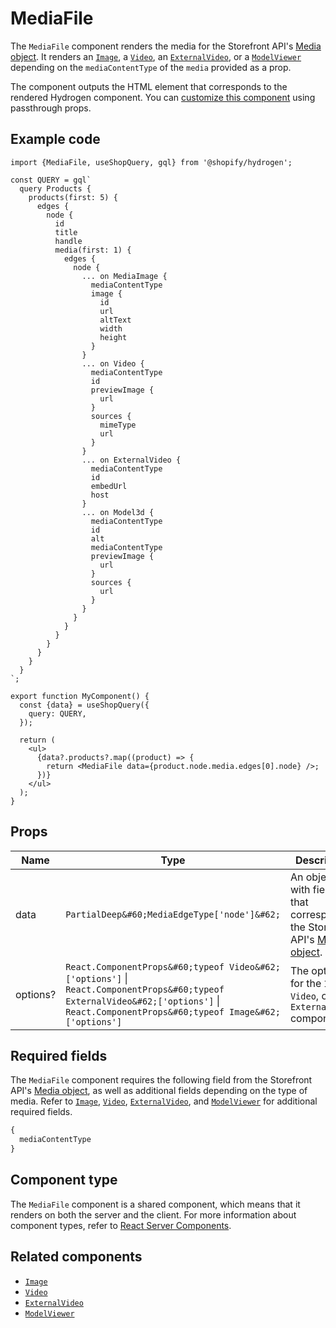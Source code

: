 # MediaFile


The `MediaFile` component renders the media for the Storefront API's
[Media object](https://shopify.dev/api/storefront/reference/products/media). It renders an [`Image`](/docs/components/primitive/image.md), a
[`Video`](/docs/components/primitive/video.md), an [`ExternalVideo`](/docs/components/primitive/externalvideo.md), or a [`ModelViewer`](/docs/components/primitive/modelviewer.md) depending on the `mediaContentType` of the
`media` provided as a prop.

The component outputs the HTML element that corresponds to the rendered Hydrogen component. You can [customize this component](/docs/components#customizing-hydrogen-components) using passthrough props.

## Example code

```tsx
import {MediaFile, useShopQuery, gql} from '@shopify/hydrogen';

const QUERY = gql`
  query Products {
    products(first: 5) {
      edges {
        node {
          id
          title
          handle
          media(first: 1) {
            edges {
              node {
                ... on MediaImage {
                  mediaContentType
                  image {
                    id
                    url
                    altText
                    width
                    height
                  }
                }
                ... on Video {
                  mediaContentType
                  id
                  previewImage {
                    url
                  }
                  sources {
                    mimeType
                    url
                  }
                }
                ... on ExternalVideo {
                  mediaContentType
                  id
                  embedUrl
                  host
                }
                ... on Model3d {
                  mediaContentType
                  id
                  alt
                  mediaContentType
                  previewImage {
                    url
                  }
                  sources {
                    url
                  }
                }
              }
            }
          }
        }
      }
    }
  }
`;

export function MyComponent() {
  const {data} = useShopQuery({
    query: QUERY,
  });

  return (
    <ul>
      {data?.products?.map((product) => {
        return <MediaFile data={product.node.media.edges[0].node} />;
      })}
    </ul>
  );
}
```

## Props

| Name     | Type                                                                                                                                                                                                                           | Description                                                                                                                                |
| -------- | ------------------------------------------------------------------------------------------------------------------------------------------------------------------------------------------------------------------------------ | ------------------------------------------------------------------------------------------------------------------------------------------ |
| data     | `PartialDeep&#60;MediaEdgeType['node']&#62;`                                                                                                                                                                        | An object with fields that correspond to the Storefront API's [Media object](https://shopify.dev/api/storefront/reference/products/media). |
| options? | `React.ComponentProps&#60;typeof Video&#62;['options']` &#124; `React.ComponentProps&#60;typeof ExternalVideo&#62;['options']` &#124; `React.ComponentProps&#60;typeof Image&#62;['options']` | The options for the `Image`, `Video`, or `ExternalVideo` components.                                                                       |

## Required fields

The `MediaFile` component requires the following field from the Storefront API's
[Media object](https://shopify.dev/api/storefront/reference/products/media), as well as additional fields depending on the type of media. Refer to [`Image`](/docs/components/primitive/image.md),
[`Video`](/docs/components/primitive/video.md), [`ExternalVideo`](/docs/components/primitive/externalvideo.md), and [`ModelViewer`](/docs/components/primitive/modelviewer.md) for additional required fields.

```graphql
{
  mediaContentType
}
```

## Component type

The `MediaFile` component is a shared component, which means that it renders on both the server and the client. For more information about component types, refer to [React Server Components](https://shopify.dev/custom-storefronts/hydrogen/react-server-components).

## Related components

- [`Image`](/docs/components/primitive/image.md)
- [`Video`](/docs/components/primitive/video.md)
- [`ExternalVideo`](/docs/components/primitive/externalvideo.md)
- [`ModelViewer`](/docs/components/primitive/modelviewer.md)
